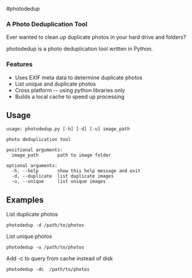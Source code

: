#photodedup 

### A Photo Deduplication Tool

Ever wanted to clean up duplicate photos in your hard drive and folders? 

photodedup is a photo deduplication tool written in Python. 

### Features
* Uses EXIF meta data to determine duplicate photos
* List unique and duplicate photos
* Cross platform -- using python libraries only
* Builds a local cache to speed up processing

## Usage

```
usage: photodedup.py [-h] [-d] [-u] image_path

photo deduplication tool

positional arguments:
  image_path       path to image folder

optional arguments:
  -h, --help       show this help message and exit
  -d, --duplicate  list duplicate images
  -u, --unique     list unique images

```

## Examples

List duplicate photos

`photodedup -d /path/to/photos`

List unique photos

`photodedup -u /path/to/photos`

Add -c to query from cache instead of disk

`photodedup -dc  /path/to/photos`
  



